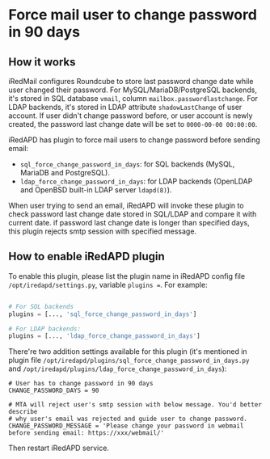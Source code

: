 # Force mail user to change password in 90 days

## How it works

iRedMail configures Roundcube to store last password change date while user
changed their password. For MySQL/MariaDB/PostgreSQL backends, it's stored in
SQL database `vmail`, column `mailbox.passwordlastchange`. For LDAP backends,
it's stored in LDAP attribute `shadowLastChange` of user account. If user
didn't change password before, or user account is newly created, the password
last change date will be set to `0000-00-00 00:00:00`.

iRedAPD has plugin to force mail users to change password before sending email:

* `sql_force_change_password_in_days`: for SQL backends (MySQL, MariaDB and
  PostgreSQL).
* `ldap_force_change_password_in_days`: for LDAP backends (OpenLDAP and OpenBSD
  built-in LDAP server `ldapd(8)`).

When user trying to send an email, iRedAPD will invoke these plugin to 
check password last change date stored in SQL/LDAP and compare
it with current date. if password last change date is longer than specified
days, this plugin rejects smtp session with specified message.

## How to enable iRedAPD plugin

To enable this plugin, please list the plugin name in iRedAPD config file
`/opt/iredapd/settings.py`, variable `plugins =`. For example:

```python

# For SQL backends
plugins = [..., 'sql_force_change_password_in_days']

# For LDAP backends:
plugins = [..., 'ldap_force_change_password_in_days']
```

There're two addition settings available for this plugin (it's mentioned in
plugin file `/opt/iredapd/plugins/sql_force_change_password_in_days.py` and
`/opt/iredapd/plugins/ldap_force_change_password_in_days`):

```
# User has to change password in 90 days
CHANGE_PASSWORD_DAYS = 90

# MTA will reject user's smtp session with below message. You'd better describe
# why user's email was rejected and guide user to change password.
CHANGE_PASSWORD_MESSAGE = 'Please change your password in webmail before sending email: https://xxx/webmail/'
```

Then restart iRedAPD service.
